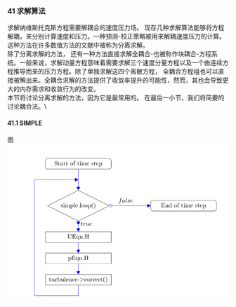 ### 41 求解算法

求解纳维斯托克斯方程需要解耦合的速度压力场。 现存几种求解算法能够将方程解耦，来分别计算速度和压力。一种预测-校正策略被用来解耦速度压力的计算。这种方法在许多数值方法的文献中被称为分离求解。\
除了分离求解的方法， 还有一种方法直接求解全耦合-也被称作块耦合-方程系统。一般来说，求解动量方程意味着需要求解三个速度分量方程以及一个由连续方程推导而来的压力方程。除了单独求解这四个离散方程， 全耦合方程组也可以直接被解出来。全耦合求解的方法提供了收敛率提升的可能性，然而，其也会导致更大的内存需求和收敛行为的改变。\
本节将讨论分离求解的方法，因为它是最常用的。 在最后一小节，我们将简要的讨论耦合法。\

#### 41.1 SIMPLE
图![图 103: SIMPLE算法流程图](images/fig103.PNG "title")
   